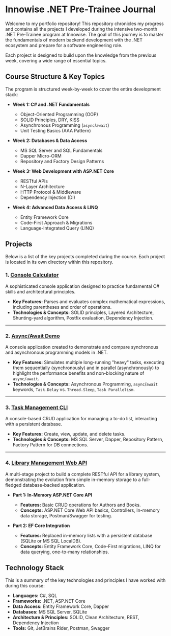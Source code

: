 # Innowise .NET Pre-Trainee Journal

Welcome to my portfolio repository! This repository chronicles my progress and contains all the projects I developed during the intensive two-month .NET Pre-Trainee program at Innowise. The goal of this journey is to master the fundamentals of modern backend development with the .NET ecosystem and prepare for a software engineering role.

Each project is designed to build upon the knowledge from the previous week, covering a wide range of essential topics.

## Course Structure & Key Topics

The program is structured week-by-week to cover the entire development stack:

*   **Week 1: C# and .NET Fundamentals**
    *   Object-Oriented Programming (OOP)
    *   SOLID Principles, DRY, KISS
    *   Asynchronous Programming (`async`/`await`)
    *   Unit Testing Basics (AAA Pattern)

*   **Week 2: Databases & Data Access**
    *   MS SQL Server and SQL Fundamentals
    *   Dapper Micro-ORM
    *   Repository and Factory Design Patterns

*   **Week 3: Web Development with ASP.NET Core**
    *   RESTful APIs
    *   N-Layer Architecture
    *   HTTP Protocol & Middleware
    *   Dependency Injection (DI)

*   **Week 4: Advanced Data Access & LINQ**
    *   Entity Framework Core
    *   Code-First Approach & Migrations
    *   Language-Integrated Query (LINQ)

## Projects

Below is a list of the key projects completed during the course. Each project is located in its own directory within this repository.

### 1. [Console Calculator](./Calculator/)

A sophisticated console application designed to practice fundamental C# skills and architectural principles.

*   **Key Features:** Parses and evaluates complex mathematical expressions, including parentheses and order of operations.
*   **Technologies & Concepts:** SOLID principles, Layered Architecture, Shunting-yard algorithm, Postfix evaluation, Dependency Injection.

---

### 2. [Async/Await Demo](./AsyncDemo/)

A console application created to demonstrate and compare synchronous and asynchronous programming models in .NET.

*   **Key Features:** Simulates multiple long-running "heavy" tasks, executing them sequentially (synchronously) and in parallel (asynchronously) to highlight the performance benefits and non-blocking nature of `async/await`.
*   **Technologies & Concepts:** Asynchronous Programming, `async`/`await` keywords, `Task.Delay` vs. `Thread.Sleep`, `Task Parallelism`.

---

### 3. [Task Management CLI](./TaskManager/)

A console-based CRUD application for managing a to-do list, interacting with a persistent database.

*   **Key Features:** Create, view, update, and delete tasks.
*   **Technologies & Concepts:** MS SQL Server, Dapper, Repository Pattern, Factory Pattern for DB connections.

---

### 4. [Library Management Web API](./LibraryApi/)

A multi-stage project to build a complete RESTful API for a library system, demonstrating the evolution from simple in-memory storage to a full-fledged database-backed application.

*   **Part 1: In-Memory ASP.NET Core API**
    *   **Features:** Basic CRUD operations for Authors and Books.
    *   **Concepts:** ASP.NET Core Web API basics, Controllers, In-memory data storage, Postman/Swagger for testing.

*   **Part 2: EF Core Integration**
    *   **Features:** Replaced in-memory lists with a persistent database (SQLite or MS SQL LocalDB).
    *   **Concepts:** Entity Framework Core, Code-First migrations, LINQ for data querying, one-to-many relationships.

## Technology Stack

This is a summary of the key technologies and principles I have worked with during this course:

*   **Languages:** C#, SQL
*   **Frameworks:** .NET, ASP.NET Core
*   **Data Access:** Entity Framework Core, Dapper
*   **Databases:** MS SQL Server, SQLite
*   **Architecture & Principles:** SOLID, Clean Architecture, REST, Dependency Injection
*   **Tools:** Git, JetBrains Rider, Postman, Swagger